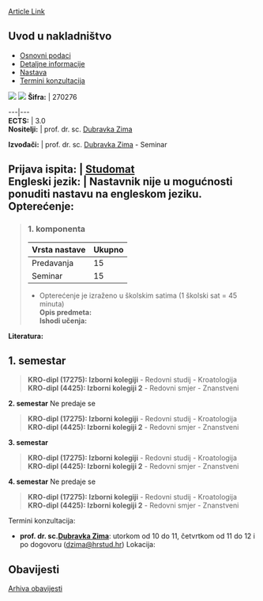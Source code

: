[Article Link](https://www.fhs.hr/predmet/uun_a)

## Uvod u nakladništvo
  * [Osnovni podaci](https://www.fhs.hr/predmet/uun_a#v1id-523839_965122_1_0 "Osnovni podaci")
  * [Detaljne informacije](https://www.fhs.hr/predmet/uun_a#v1id-523839_965122_1_1 "Detaljne informacije")
  * [Nastava](https://www.fhs.hr/predmet/uun_a#v1id-523839_965122_1_2 "Nastava")
  * [Termini konzultacija](https://www.fhs.hr/predmet/uun_a#v1id-523839_965122_1_3 "Termini konzultacija")


[![](https://www.fhs.hr/img/flags/gif/hr.gif)](https://www.fhs.hr/predmet/uun_a) [![](https://www.fhs.hr/img/flags/gif/gb.gif)](https://www.fhs.hr/en/course/itp_c)
**Šifra:** |  270276  
  
---|---  
**ECTS:** |  3.0   
**Nositelji:** |  prof. dr. sc. [Dubravka Zima](https://www.fhs.hr/djelatnik/dubravka.zima)   
  
**Izvođači:** |  prof. dr. sc. [Dubravka Zima](https://www.fhs.hr/djelatnik/dubravka.zima) - Seminar  
  
**Prijava ispita:** |  [Studomat](http://www.isvu.hr/studomat)  
**Engleski jezik:** |  Nastavnik nije u mogućnosti ponuditi nastavu na engleskom jeziku.   
**Opterećenje:**  
---  
> ### 1. komponenta
> | Vrsta nastave | Ukupno  
> ---|---  
> Predavanja | 15  
> Seminar | 15  
> * Opterećenje je izraženo u školskim satima (1 školski sat = 45 minuta)   
**Opis predmeta:**  
> **Ishodi učenja:**  

  
**Literatura:**  

  
**1. semestar**  
---  
> **KRO-dipl (17275): Izborni kolegiji** - Redovni studij - Kroatologija  
>  **KRO-dipl (4425): Izborni kolegiji 2** - Redovni smjer - Znanstveni  
>   
  
**2. semestar** Ne predaje se  
> **KRO-dipl (17275): Izborni kolegiji** - Redovni studij - Kroatologija  
>  **KRO-dipl (4425): Izborni kolegiji 2** - Redovni smjer - Znanstveni  
>   
  
**3. semestar**  
> **KRO-dipl (17275): Izborni kolegiji** - Redovni studij - Kroatologija  
>  **KRO-dipl (4425): Izborni kolegiji 2** - Redovni smjer - Znanstveni  
>   
  
**4. semestar** Ne predaje se  
> **KRO-dipl (17275): Izborni kolegiji** - Redovni studij - Kroatologija  
>  **KRO-dipl (4425): Izborni kolegiji 2** - Redovni smjer - Znanstveni  
>   
Termini konzultacija: 
  * **prof. dr. sc.[Dubravka Zima](https://www.fhs.hr/djelatnik/dubravka.zima)**: 
utorkom od 10 do 11, četvrtkom od 11 do 12 i po dogovoru (dzima@hrstud.hr)
Lokacija: 


## Obavijesti
[Arhiva obavijesti](https://www.fhs.hr/predmet/uun_a?@=21nee#news_124382 "Arhiva obavijesti")
